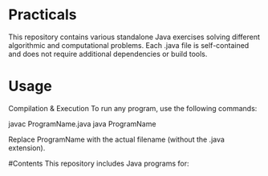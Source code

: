 # Practicals
This repository contains various standalone Java exercises solving different algorithmic and computational problems. Each .java file is self-contained and does not require additional dependencies or build tools.

# Usage
Compilation & Execution
To run any program, use the following commands:

javac ProgramName.java
java ProgramName

Replace ProgramName with the actual filename (without the .java extension).

#Contents
This repository includes Java programs for:


